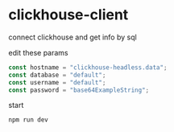 # clickhouse-client

connect clickhouse and get info by sql

edit these params

```js
const hostname = "clickhouse-headless.data";
const database = "default";
const username = "default";
const password = "base64ExampleString";
```

start

```
npm run dev
```
